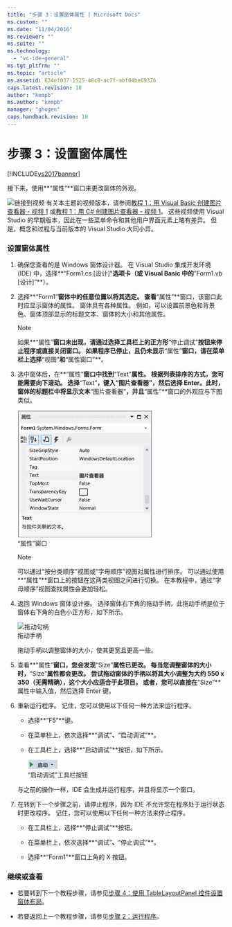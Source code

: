 ```yaml
---
title: "步骤 3：设置窗体属性 | Microsoft Docs"
ms.custom: ""
ms.date: "11/04/2016"
ms.reviewer: ""
ms.suite: ""
ms.technology: 
  - "vs-ide-general"
ms.tgt_pltfrm: ""
ms.topic: "article"
ms.assetid: 634ef037-1525-48c8-ac7f-abf04be69376
caps.latest.revision: 18
author: "kempb"
ms.author: "kempb"
manager: "ghogen"
caps.handback.revision: 18
---
```

# 步骤 3：设置窗体属性
[!INCLUDE[vs2017banner](../code-quality/includes/vs2017banner.md)]

接下来，使用**“属性”**窗口来更改窗体的外观。  
  
 ![链接到视频](../data-tools/media/playvideo.png "PlayVideo") 有关本主题的视频版本，请参阅[教程 1：用 Visual Basic 创建图片查看器 \- 视频 1](http://go.microsoft.com/fwlink/?LinkId=205209) 或[教程 1：用 C\# 创建图片查看器 \- 视频 1](http://go.microsoft.com/fwlink/?LinkId=205199)。  这些视频使用 Visual Studio 的早期版本，因此在一些菜单命令和其他用户界面元素上略有差异。  但是，概念和过程与当前版本的 Visual Studio 大同小异。  
  
### 设置窗体属性  
  
1.  确保您查看的是 Windows 窗体设计器。  在 Visual Studio 集成开发环境 \(IDE\) 中，选择**“Form1.cs \[设计\]”**选项卡（或 Visual Basic 中的**“Form1.vb \[设计\]”**）。  
  
2.  选择**“Form1”**窗体中的任意位置以将其选定。  查看**“属性”**窗口，该窗口此时应显示窗体的属性。  窗体具有各种属性。  例如，可以设置前景色和背景色、窗体顶部显示的标题文本、窗体的大小和其他属性。  
  
    > [!NOTE]
    >  如果**“属性”**窗口未出现，请通过选择工具栏上的正方形**“停止调试”**按钮来停止程序或直接关闭窗口。  如果程序已停止，且仍未显示**“属性”**窗口，请在菜单栏上选择**“视图”**和**“属性窗口”**。  
  
3.  选中窗体后，在**“属性”**窗口中找到**“Text”**属性。  根据列表排序的方式，您可能需要向下滚动。  选择**“Text”**，键入“图片查看器”，然后选择 Enter。此时，窗体的标题栏中将显示文本**“图片查看器”**，并且**“属性”**窗口的外观应与下图类似。  
  
     ![“属性”窗口](../ide/media/express_edittextproperty.png "Express\_EditTextProperty")  
“属性”窗口  
  
    > [!NOTE]
    >  可以通过“按分类顺序”视图或“字母顺序”视图对属性进行排序。  可以通过使用**“属性”**窗口上的按钮在这两类视图之间进行切换。  在本教程中，通过“字母顺序”视图查找属性会更加轻松。  
  
4.  返回 Windows 窗体设计器。  选择窗体右下角的拖动手柄，此拖动手柄是位于窗体右下角的白色小正方形，如下所示。  
  
     ![拖动句柄](../ide/media/express_bottomrt_drag.png "Express\_BottomRT\_Drag")  
拖动手柄  
  
     拖动手柄以调整窗体的大小，使其更宽且更高一些。  
  
5.  查看**“属性”**窗口，您会发现**“Size”**属性已更改。  每当您调整窗体的大小时，**“Size”**属性都会更改。  尝试拖动窗体的手柄以将其大小调整为大约 550 x 350（无需精确），这个大小应适合于此项目。  或者，您可以直接在**“Size”**属性中输入值，然后选择 Enter 键。  
  
6.  重新运行程序。  记住，您可以使用以下任何一种方法来运行程序。  
  
    -   选择**“F5”**键。  
  
    -   在菜单栏上，依次选择**“调试”**、**“启动调试”**。  
  
    -   在工具栏上，选择**“启动调试”**按钮，如下所示。  
  
         ![“开始调试”工具栏按钮](../ide/media/express_icondebug.png "Express\_IconDebug")  
“启动调试”工具栏按钮  
  
     与之前的操作一样，IDE 会生成并运行程序，并且将显示一个窗口。  
  
7.  在转到下一个步骤之前，请停止程序，因为 IDE 不允许您在程序处于运行状态时更改程序。  记住，您可以使用以下任何一种方法来停止程序。  
  
    -   在工具栏上，选择**“停止调试”**按钮。  
  
    -   在菜单栏上，依次选择**“调试”**、**“停止调试”**。  
  
    -   选择**“Form1”**窗口上角的 X 按钮。  
  
### 继续或查看  
  
-   若要转到下一个教程步骤，请参见[步骤 4：使用 TableLayoutPanel 控件设置窗体布局](../ide/step-4-lay-out-your-form-with-a-tablelayoutpanel-control.md)。  
  
-   若要返回上一个教程步骤，请参见[步骤 2：运行程序](../ide/step-2-run-your-program.md)。